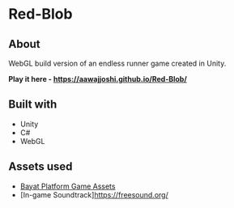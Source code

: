 # Red-Blob

## About

WebGL build version of an endless runner game created in Unity.

**Play it here - https://aawajjoshi.github.io/Red-Blob/**

## Built with

- Unity
- C#
- WebGL

## Assets used

- [Bayat Platform Game Assets](https://bayat.itch.io/platform-game-assets)
- [In-game Soundtrack]https://freesound.org/

